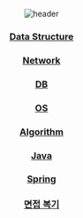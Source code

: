 <div align=center>
  
![header](https://capsule-render.vercel.app/api?type=Cylinder&color=gradient&section=header&text=backend-cs-interview&fontSize=45&animation=fadeIn)



### [Data Structure](DataStructure)
### [Network](Network)
### [DB](DB)
### [OS](OS)
### [Algorithm](Algorithm)
### [Java](Java)
### [Spring](Spring)
### [면접 복기](%EB%A9%B4%EC%A0%91%20%EB%B3%B5%EA%B8%B0)


</div>